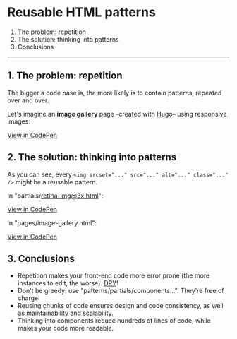 # Reusable HTML patterns

1. The problem: repetition
2. The solution: thinking into patterns
3. Conclusions

---

## 1. The problem: repetition

The bigger a code base is, the more likely is to contain patterns, repeated over and over.

Let's imagine an **image gallery** page –created with [Hugo](https://gohugo.io/templates/introduction/)– using responsive images:

[View in CodePen](https://codepen.io/nadalsol/pen/YzpYRYe)

## 2. The solution: thinking into patterns

As you can see, every `<img srcset="..." src="..." alt="..." class="..." />` might be a reusable pattern.

In "partials/retina-img@3x.html":

[View in CodePen](https://codepen.io/nadalsol/pen/PobExQy)

In "pages/image-gallery.html":

[View in CodePen](https://codepen.io/nadalsol/pen/dyOJQeJ)

## 3. Conclusions

- Repetition makes your front-end code more error prone (the more instances to edit, the worse). [DRY](https://cssguidelin.es/#dry)!
- Don't be greedy: use "patterns/partials/components…". They're free of charge!
- Reusing chunks of code ensures design and code consistency, as well as maintainability and scalability.
- Thinking into components reduce hundreds of lines of code, while makes your code more readable.
